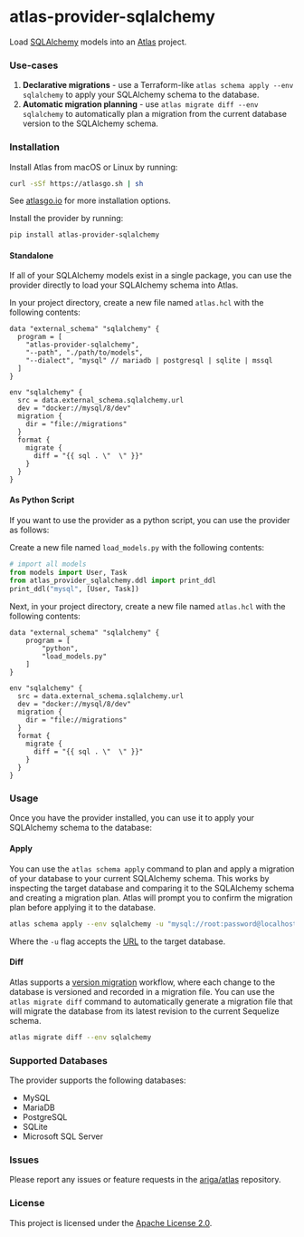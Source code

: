 # atlas-provider-sqlalchemy

Load [SQLAlchemy](https://www.sqlalchemy.org/) models into an [Atlas](https://atlasgo.io) project.

### Use-cases
1. **Declarative migrations** - use a Terraform-like `atlas schema apply --env sqlalchemy` to apply your SQLAlchemy schema to the database.
2. **Automatic migration planning** - use `atlas migrate diff --env sqlalchemy` to automatically plan a migration from the current database version to the SQLAlchemy schema.

### Installation

Install Atlas from macOS or Linux by running:
```bash
curl -sSf https://atlasgo.sh | sh
```

See [atlasgo.io](https://atlasgo.io/getting-started#installation) for more installation options.

Install the provider by running:
```bash
pip install atlas-provider-sqlalchemy
```

#### Standalone 

If all of your SQLAlchemy models exist in a single package, 
you can use the provider directly to load your SQLAlchemy schema into Atlas.

In your project directory, create a new file named `atlas.hcl` with the following contents:

```hcl
data "external_schema" "sqlalchemy" {
  program = [
    "atlas-provider-sqlalchemy",
    "--path", "./path/to/models",
    "--dialect", "mysql" // mariadb | postgresql | sqlite | mssql
  ]
}

env "sqlalchemy" {
  src = data.external_schema.sqlalchemy.url
  dev = "docker://mysql/8/dev"
  migration {
    dir = "file://migrations"
  }
  format {
    migrate {
      diff = "{{ sql . \"  \" }}"
    }
  }
}
```

#### As Python Script 

If you want to use the provider as a python script, you can use the provider as follows:

Create a new file named `load_models.py` with the following contents:

```python
# import all models
from models import User, Task
from atlas_provider_sqlalchemy.ddl import print_ddl
print_ddl("mysql", [User, Task])
```

Next, in your project directory, create a new file named `atlas.hcl` with the following contents:

```hcl
data "external_schema" "sqlalchemy" {
    program = [
        "python",
        "load_models.py"
    ]
}

env "sqlalchemy" {
  src = data.external_schema.sqlalchemy.url
  dev = "docker://mysql/8/dev"
  migration {
    dir = "file://migrations"
  }
  format {
    migrate {
      diff = "{{ sql . \"  \" }}"
    }
  }
}
```

### Usage

Once you have the provider installed, you can use it to apply your SQLAlchemy schema to the database:

#### Apply

You can use the `atlas schema apply` command to plan and apply a migration of your database to your current SQLAlchemy schema.
This works by inspecting the target database and comparing it to the SQLAlchemy schema and creating a migration plan.
Atlas will prompt you to confirm the migration plan before applying it to the database.

```bash
atlas schema apply --env sqlalchemy -u "mysql://root:password@localhost:3306/mydb"
```
Where the `-u` flag accepts the [URL](https://atlasgo.io/concepts/url) to the
target database.

#### Diff

Atlas supports a [version migration](https://atlasgo.io/concepts/declarative-vs-versioned#versioned-migrations) 
workflow, where each change to the database is versioned and recorded in a migration file. You can use the
`atlas migrate diff` command to automatically generate a migration file that will migrate the database
from its latest revision to the current Sequelize schema.

```bash
atlas migrate diff --env sqlalchemy 
````

### Supported Databases

The provider supports the following databases:
* MySQL
* MariaDB
* PostgreSQL
* SQLite
* Microsoft SQL Server

### Issues

Please report any issues or feature requests in the [ariga/atlas](https://github.com/ariga/atlas/issues) repository.

### License

This project is licensed under the [Apache License 2.0](LICENSE).
